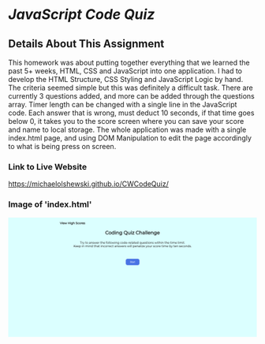 # __*JavaScript Code Quiz*__

## __Details About This Assignment__
This homework was about putting together everything that we learned the past 5+ weeks, HTML, CSS and JavaScript into one application. I had to develop the HTML Structure, CSS Styling and JavaScript Logic by hand. The criteria seemed simple but this was definitely a difficult task. There are currently 3 questions added, and more can be added through the questions array. Timer length can be changed with a single line in the JavaScript code. Each answer that is wrong, must deduct 10 seconds, if that time goes below 0, it takes you to the score screen where you can save your score and name to local storage. The whole application was made with a single index.html page, and using DOM Manipulation to edit the page accordingly to what is being press on screen.

### __Link to Live Website__
https://michaelolshewski.github.io/CWCodeQuiz/

### __Image of 'index.html'__
![index.html](/Assets/images/indexImage.png)